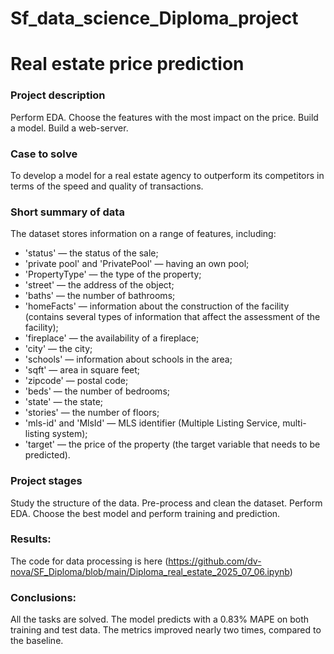 # Sf_data_science_Diploma_project

# Real estate price prediction


### Project description    
Perform EDA. Choose the features with the most impact on the price. Build a model. Build a web-server.


### Case to solve    
To develop a model for a real estate agency to outperform its competitors in terms of the speed and quality of transactions.



### Short summary of data
The dataset stores information on a range of features, including:
- 'status' — the status of the sale;
- 'private pool' and 'PrivatePool' — having an own pool;
- 'PropertyType' — the type of the property;
- 'street' — the address of the object;
- 'baths' — the number of bathrooms;
- 'homeFacts' — information about the construction of the facility (contains several types of information that affect the assessment of the facility);
- 'fireplace' — the availability of a fireplace;
- 'city' — the city;
- 'schools' — information about schools in the area;
- 'sqft' — area in square feet;
- 'zipcode' — postal code;
- 'beds' — the number of bedrooms;
- 'state' — the state;
- 'stories' — the number of floors;
- 'mls-id' and 'MlsId' — MLS identifier (Multiple Listing Service, multi-listing system);
- 'target' — the price of the property (the target variable that needs to be predicted).




### Project stages  
Study the structure of the data.
Pre-process and clean the dataset.
Perform EDA.
Choose the best model and perform training and prediction.


### Results:  

The code for data processing is here (https://github.com/dv-nova/SF_Diploma/blob/main/Diploma_real_estate_2025_07_06.ipynb)


### Conclusions:  
All the tasks are solved. The model predicts with a 0.83% MAPE on both training and test data. The metrics improved nearly two times, compared to the baseline.

